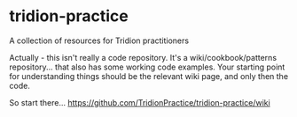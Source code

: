 # tridion-practice
A collection of resources for Tridion practitioners

Actually - this isn't really a code repository. It's a wiki/cookbook/patterns repository... 
that also has some working code examples. Your starting point for understanding things should be 
the relevant wiki page, and only then the code. 

So start there... https://github.com/TridionPractice/tridion-practice/wiki
